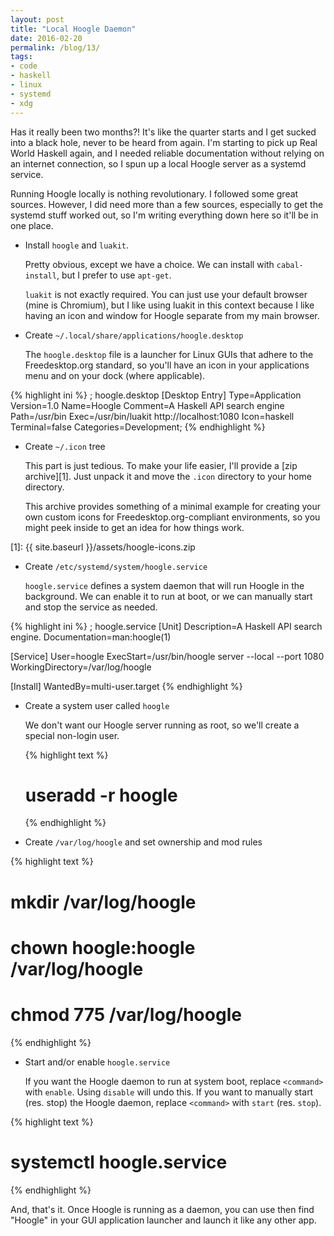 ```yaml
---
layout: post
title: "Local Hoogle Daemon"
date: 2016-02-20
permalink: /blog/13/
tags:
- code
- haskell
- linux
- systemd
- xdg
---
```


Has it really been two months?! It's like the quarter starts and I get
sucked into a black hole, never to be heard from again. I'm starting to
pick up Real World Haskell again, and I needed reliable documentation
without relying on an internet connection, so I spun up a local Hoogle
server as a systemd service.

<!--break-->

Running Hoogle locally is nothing revolutionary. I followed some great
sources. However, I did need more than a few sources, especially to get
the systemd stuff worked out, so I'm writing everything down here so
it'll be in one place.

-   Install `hoogle` and `luakit`.

    Pretty obvious, except we have a choice. We can install with
    `cabal-install`, but I prefer to use `apt-get`.

    `luakit` is not exactly required. You can just use your default
    browser (mine is Chromium), but I like using luakit in this context
    because I like having an icon and window for Hoogle separate from my
    main browser.

-   Create `~/.local/share/applications/hoogle.desktop`

    The `hoogle.desktop` file is a launcher for Linux GUIs that adhere
    to the Freedesktop.org standard, so you'll have an icon in your
    applications menu and on your dock (where applicable).

{% highlight ini %}
; hoogle.desktop
[Desktop Entry]
Type=Application
Version=1.0
Name=Hoogle
Comment=A Haskell API search engine
Path=/usr/bin
Exec=/usr/bin/luakit http://localhost:1080
Icon=haskell
Terminal=false
Categories=Development;
{% endhighlight %}

-   Create `~/.icon` tree

    This part is just tedious. To make your life easier, I'll provide a
    [zip archive][1]. Just unpack it and move the `.icon` directory to
    your home directory.

    This archive provides something of a minimal example for creating
    your own custom icons for Freedesktop.org-compliant environments,
    so you might peek inside to get an idea for how things work.

  [1]: {{ site.baseurl }}/assets/hoogle-icons.zip

-   Create `/etc/systemd/system/hoogle.service`

    `hoogle.service` defines a system daemon that will run Hoogle in the
    background. We can enable it to run at boot, or we can manually
    start and stop the service as needed.

{% highlight ini %}
; hoogle.service
[Unit]
Description=A Haskell API search engine.
Documentation=man:hoogle(1)

[Service]
User=hoogle
ExecStart=/usr/bin/hoogle server --local --port 1080
WorkingDirectory=/var/log/hoogle

[Install]
WantedBy=multi-user.target
{% endhighlight %}

-   Create a system user called `hoogle`

    We don't want our Hoogle server running as root, so we'll create a
    special non-login user.

    {% highlight text %}
    # useradd -r hoogle
    {% endhighlight %}

-   Create `/var/log/hoogle` and set ownership and mod rules

{% highlight text %}
# mkdir /var/log/hoogle
# chown hoogle:hoogle /var/log/hoogle
# chmod 775 /var/log/hoogle
{% endhighlight %}

-   Start and/or enable `hoogle.service`

    If you want the Hoogle daemon to run at system boot, replace
    `<command>` with `enable`. Using `disable` will undo this. If you
    want to manually start (res. stop) the Hoogle daemon, replace
    `<command>` with `start` (res. `stop`).

{% highlight text %}
# systemctl <command> hoogle.service
{% endhighlight %}

And, that's it. Once Hoogle is running as a daemon, you can use
then find "Hoogle" in your GUI application launcher and launch it like
any other app.
